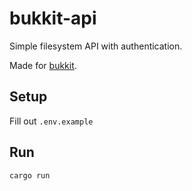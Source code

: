 # bukkit-api
Simple filesystem API with authentication. 

Made for [bukkit](https://github.com/martig3/bukkit).

## Setup

Fill out `.env.example`

## Run

`cargo run`
